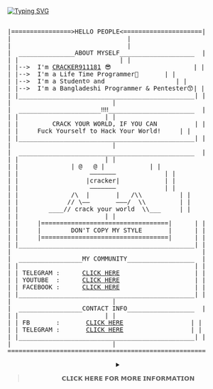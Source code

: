 [![Typing SVG](https://readme-typing-svg.herokuapp.com/?center=true&duration=3000&multiline=false&lines=Welcome+to+my+profile)](https://git.io/typing-svg)

<pre>

|================>HELLO PEOPLE<=====================|
|					            |
|        					    |
|  _______________ABOUT MYSELF____________________  |
| |					          | |
| |-->	I'm <a href="https://www.facebook.com/cracker911181">CRACKER911181</a> 😎	     	          | |
| |-->	I'm a Life Time Programmer🎉		  | |
| |-->  I'm a Student☺️ and	                  | |
| |-->  I'm a Bangladeshi Programmer & Pentester😙| |
| |_______________________________________________| |
| 						    |
|  ______________________‼️‼️_______________________  |
| |						  | |
| |         CRACK YOUR WORLD, IF YOU CAN          | |
| |	    Fuck Yourself to Hack Your World!	  | |
| |_______________________________________________| |
|  						    |
|  _______________________________________________  |
| |						  | |
| |	             | @   @ |			  | |
| |                   ———————			  | |
| |                  |cracker|			  | |
| |                   ———————			  | |
| |              /\  |       |   /\\		  | |
| |             // \——       ———/  \\		  | |
| |        ____// crack your world  \\___	  | |
| |						  | |
| |     |==================================|	  | |
| |     |        DON'T COPY MY STYLE       |	  | |
| |     |==================================|	  | |
| |_______________________________________________| |
|                                                   |
|  _________________MY COMMUNITY__________________  |
| |                                               | |
| | TELEGRAM :      <a href="https://t.me/Vision_0f_Coders">CLICK HERE</a>                    | |
| | YOUTUBE  :      <a href="https://www.youtube.com/@vision-of-coders">CLICK HERE</a>                    | |
| | FACEBOOK :      <a href="https://facebook.com/vision.of.coders">CLICK HERE</a>                    | |
| |_______________________________________________| |
|						    |
|  _________________CONTACT INFO__________________  |
| |						  | |
| | FB       :       <a href="https://www.facebook.com/cracker911181">CLICK HERE</a>		          | |
| | TELEGRAM :       <a href="https://t.me/cracker911181">CLICK HERE</a>		          | |
| |_______________________________________________| |
|						    |
=====================================================
</pre>

<div align="center">
<details>
	<summary>



> 𝗖𝗟𝗜𝗖𝗞 𝗛𝗘𝗥𝗘 𝗙𝗢𝗥 𝗠𝗢𝗥𝗘 𝗜𝗡𝗙𝗢𝗥𝗠𝗔𝗧𝗜𝗢𝗡

</summary>
	<br>
	<p align="center">
	<img alt = "GitHub Streak Stats" src="https://github-readme-streak-stats.herokuapp.com/?user=cracker911181">  
	<img alt = "GitHub Stats" src="https://github-readme-stats.vercel.app/api?username=cracker911181&show_icons=true&theme=radical">
	<br><br>






> 𝗚𝗜𝗧𝗛𝗨𝗕 𝗔𝗪𝗔𝗥𝗗𝗦

![trophy](https://github-profile-trophy.vercel.app/?username=cracker911181&row=2&column=3)
<br><br>

<b>



> TECNOLOGIES</b>







<img src="https://img.icons8.com/color/30/kali-linux" height="30"/>![Windows](https://img.icons8.com/color/30/windows-10.png)![Linux](https://img.icons8.com/color/30/linux.png)<img src="https://i.top4top.io/p_2100q9x921.png" height="30px"/>
<img src="https://i.top4top.io/p_2100381jm1.png" height="30px"/>
 <br><img src="https://img.shields.io/badge/github%20-%23121011.svg?&style=for-the-badge&logo=github&logoColor=green"/>
<img src="https://img.shields.io/badge/git%20-%23F05033.svg?&style=for-the-badge&logo=git&logoColor=green"/>

<br>



<b>






> LAUNGUAGES



</b>
<br>
<!--
![BASH](https://img.shields.io/badge/-BASH-black?style=flat-square&logo=BASH)
![PYTHON](https://img.shields.io/badge/-PYTHON-black?style=flat-square&logo=PYTHON)
-->

<!--
<img src="https://img.shields.io/badge/python%20-%2314354C.svg?&style=for-the-badge&logo=python&logoColor=white"/>
<img src="https://img.shields.io/badge/shell%20-%2300599C.svg?&style=for-the-badge&logo=shellogoColor=white"/>
<img src="https://img.shields.io/badge/c%20-%23239120.svg?&style=for-the-badge&logo=c&logoColor=white"/>
-->

<img src="https://c.top4top.io/p_2102fowu61.png" height="30px" />
<img src="https://b.top4top.io/p_21009ftxj1.png" height="30px"/>
<img src="https://b.top4top.io/p_2100mi4ha1.png" height="30px"/>
<br>
<img src="https://g.top4top.io/p_21009pdlh1.png" height="30px"/>
<img src="https://j.top4top.io/p_2100jibvz1.png" height="30px"/>



<br><br>

<a href="https://github.com/cracker911181/Cracker-Tool"><img title="CRACKER-TOOL" src="https://github-readme-stats.vercel.app/api/pin/?username=cracker911181&repo=CRACKER-TOOL&theme=redical"></a>
<a href="https://github.com/cracker911181/cracker-RDP"><img title="cracker-RDP" src="https://github-readme-stats.vercel.app/api/pin/?username=cracker911181&repo=cracker-RDP&theme=redical"/></a>
<a href="https://github.com/cracker911181/Cracker_say"><img title="CRACKER_say" src="https://github-readme-stats.vercel.app/api/pin/?username=cracker911181&repo=CRACKER_say&theme=redical"/></a>

<br>
<b>


> PROFILE VISITORS

</b>





<img src="https://profile-counter.glitch.me/{cracker911181}/count.svg"/>


 <br><b>🤩 Thank You 🤩</b>

</div>


